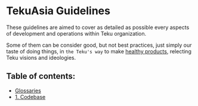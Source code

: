 TekuAsia Guidelines
=====

These guidelines are aimed to cover as detailed as possible every aspects of development and operations within Teku organization. 

Some of them can be consider good, but not best practices, just simply our taste of doing things, in `the Teku's way` to make [healthy products](https://github.com/tekuasia/guidelines/wiki#healthy-products), relecting Teku visions and ideologies.

## Table of contents:
  - [Glossaries](https://github.com/tekuasia/guidelines/wiki/#Glossaries)
  - [1. Codebase](https://github.com/tekuasia/guidelines/wiki/1.Codebase)



